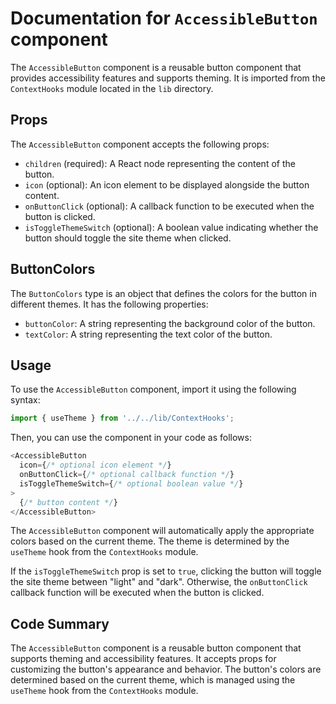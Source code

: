 # Documentation for `AccessibleButton` component

The `AccessibleButton` component is a reusable button component that provides accessibility features and supports theming. It is imported from the `ContextHooks` module located in the `lib` directory.

## Props

The `AccessibleButton` component accepts the following props:

- `children` (required): A React node representing the content of the button.
- `icon` (optional): An icon element to be displayed alongside the button content.
- `onButtonClick` (optional): A callback function to be executed when the button is clicked.
- `isToggleThemeSwitch` (optional): A boolean value indicating whether the button should toggle the site theme when clicked.

## ButtonColors

The `ButtonColors` type is an object that defines the colors for the button in different themes. It has the following properties:

- `buttonColor`: A string representing the background color of the button.
- `textColor`: A string representing the text color of the button.

## Usage

To use the `AccessibleButton` component, import it using the following syntax:

```javascript
import { useTheme } from '../../lib/ContextHooks';
```

Then, you can use the component in your code as follows:

```javascript
<AccessibleButton
  icon={/* optional icon element */}
  onButtonClick={/* optional callback function */}
  isToggleThemeSwitch={/* optional boolean value */}
>
  {/* button content */}
</AccessibleButton>
```

The `AccessibleButton` component will automatically apply the appropriate colors based on the current theme. The theme is determined by the `useTheme` hook from the `ContextHooks` module.

If the `isToggleThemeSwitch` prop is set to `true`, clicking the button will toggle the site theme between "light" and "dark". Otherwise, the `onButtonClick` callback function will be executed when the button is clicked.

## Code Summary

The `AccessibleButton` component is a reusable button component that supports theming and accessibility features. It accepts props for customizing the button's appearance and behavior. The button's colors are determined based on the current theme, which is managed using the `useTheme` hook from the `ContextHooks` module.